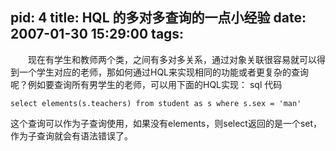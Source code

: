 pid: 4
title: HQL 的多对多查询的一点小经验
date: 2007-01-30 15:29:00
tags:
---

&emsp;&emsp;现在有学生和教师两个类，之间有多对多关系，通过对象关联很容易就可以得到一个学生对应的老师，那如何通过HQL来实现相同的功能或者更复杂的查询呢？例如要查询所有男学生的老师，可以用下面的HQL实现：
sql 代码

	select elements(s.teachers) from student as s where s.sex = 'man'  

这个查询可以作为子查询使用，如果没有elements，则select返回的是一个set，作为子查询就会有语法错误了。
